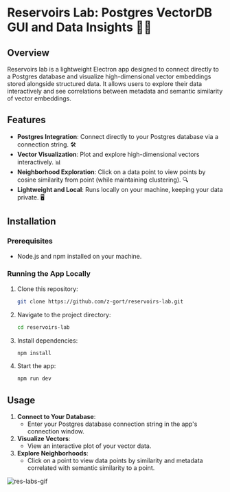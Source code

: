 # Reservoirs Lab: Postgres VectorDB GUI and Data Insights 🐘✨

## Overview
Reservoirs lab is a lightweight Electron app designed to connect directly to a Postgres database and visualize high-dimensional vector embeddings stored alongside structured data. It allows users to explore their data interactively and see correlations between metadata and semantic similarity of vector embeddings.

## Features
- **Postgres Integration**: Connect directly to your Postgres database via a connection string. 🛠️
- **Vector Visualization**: Plot and explore high-dimensional vectors interactively. 📊
- **Neighborhood Exploration**: Click on a data point to view points by cosine similarity from point (while maintaining clustering). 🔍
- **Lightweight and Local**: Runs locally on your machine, keeping your data private. 🖥️


## Installation

### Prerequisites
- Node.js and npm installed on your machine.

### Running the App Locally
1. Clone this repository:
   ```bash
   git clone https://github.com/z-gort/reservoirs-lab.git
   ```
2. Navigate to the project directory:
   ```bash
   cd reservoirs-lab
   ```
3. Install dependencies:
   ```bash
   npm install
   ```
4. Start the app:
   ```bash
   npm run dev 
   ```

## Usage
1. **Connect to Your Database**:
   - Enter your Postgres database connection string in the app's connection window.
2. **Visualize Vectors**:
   - View an interactive plot of your vector data.
3. **Explore Neighborhoods**:
   - Click on a point to view data points by similarity and metadata correlated with semantic similarity to a point.

![res-labs-gif](https://github.com/user-attachments/assets/6efe0ff6-9dba-4254-b5eb-79e2a742448a)


